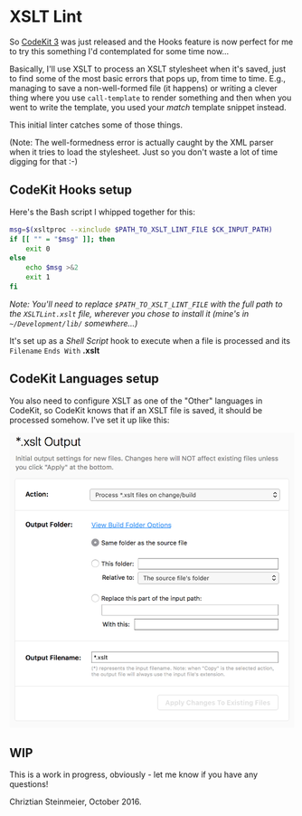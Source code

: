 # XSLT Lint

So [CodeKit 3](https://codekitapp.com) was just released and the Hooks feature is now perfect
for me to try this something I'd contemplated for some time now...

Basically, I'll use XSLT to process an XSLT stylesheet when it's saved, just to find some of the most basic
errors that pops up, from time to time. E.g., managing to save a non-well-formed file (it happens) or writing
a clever thing where you use `call-template` to render something and then when you went to write the template,
you used your *match* template snippet instead.

This initial linter catches some of those things.

(Note: The well-formedness error is actually caught by the XML parser when it tries to load the stylesheet.
Just so you don't waste a lot of time digging for that :-)

## CodeKit Hooks setup

Here's the Bash script I whipped together for this:

```bash
msg=$(xsltproc --xinclude $PATH_TO_XSLT_LINT_FILE $CK_INPUT_PATH)
if [[ "" = "$msg" ]]; then
	exit 0
else
	echo $msg >&2
	exit 1
fi
```

*Note: You'll need to replace `$PATH_TO_XSLT_LINT_FILE` with the full path to the `XSLTLint.xslt` file, wherever you chose to install it (mine's in `~/Development/lib/` somewhere...)*

It's set up as a *Shell Script* hook to execute when a file is processed and its `Filename` `Ends With` **.xslt**

## CodeKit Languages setup

You also need to configure XSLT as one of the "Other" languages in CodeKit, so
CodeKit knows that if an XSLT file is saved, it should be processed somehow. I've set it up like this:

![CodeKit 3 Languages setup for XSLT](codekit3-xslt-output.png)

## WIP

This is a work in progress, obviously - let me know if you have any questions!

Chriztian Steinmeier, October 2016.
